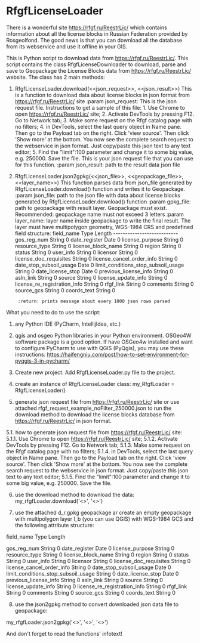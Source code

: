 # RfgfLicenseLoader

There is a wonderful site https://rfgf.ru/ReestrLic/ which contains information about all the license blocks in Russian Federation provided by Rosgeolfond. The good news is that you can download all the database from its webservice and use it offline in your GIS.

This is Python script to download data from https://rfgf.ru/ReestrLic/.
This script contains the class RfgfLicenseDownloader to download, parse and save to Geopackage the License Blocks data from https://rfgf.ru/ReestrLic/ website.
The class has 2 main methods:

1) RfgfLicenseLoader.download(<<json_request>>, <<json_result>>)
This is a function to download data about license blocks in json format from https://rfgf.ru/ReestrLic/ site
        :param json_request: This is the json request file. Instructions to get a sample of this file: 1. Use Chrome
        to open https://rfgf.ru/ReestrLic/ site; 2. Activate DevTools by pressing F12. Go to Network tab; 3. Make some
        request on the Rfgf catalog page with no filters; 4. in DevTools, select the last query object in Name pane.
        Then go to the Payload tab on the right. Click 'view source'. Then click 'Show more' at the bottom. You now
        see the complete search request to the webservice in json format. Just copy/paste this json text to any text
        editor; 5. Find the "limit":100 parameter and change it to some big value, e.g. 250000. Save the file.
        This is your json request file that you can use for this function.
        :param json_result: path to the result data json file

2) RfgfLicenseLoader.json2gpkg(<<json_file>>, <<geopackage_file>>, <<layer_name>>)
This function parses data from json_file generated by RfgfLicenseLoader.download() function and writes it to
        Geopackage.
        :param json_file: path to the json file with data about license blocks generated by RfgfLicenseLoader.download()
        function
        :param gpkg_file: path to geopackage with result layer. Geopackage must exist. Recommended: geopackage name must
        not exceed 3 letters
        :param layer_name: layer name inside geopackage to write the final result. The layer must have multipolygon
        geometry, WGS-1984 CRS and predefined field structure:
            field_name Type Length
            ---------------------------
            gos_reg_num String 0
            date_register Date 0
            license_purpose String 0
            resource_type String 0
            license_block_name String 0
            region String 0
            status String 0
            user_info String 0
            licensor String 0
            license_doc_requisites String 0
            license_cancel_order_info String 0
            date_stop_subsoil_usage Date 0
            limit_conditions_stop_subsoil_usage String 0
            date_license_stop Date 0
            previous_license_info String 0
            asln_link String 0
            source String 0
            license_update_info String 0
            license_re_registration_info String 0
            rfgf_link String 0
            comments String 0
            source_gcs String 0
            coords_text String 0

        :return: prints message about every 1000 json rows parsed

What you need to do to use the script:

1) any Python IDE (PyCharm, IntellijIdea, etc.)

2) qgis and osgeo Python libraries in your Python environment. OSGeo4W software package is a good option. If have OSGeo4w installed and want to configure PyCharm to use with QGIS (PyQgis), you may use these instructions: https://haifengniu.com/post/how-to-set-environment-for-pyqgis-3-in-pycharm/

3) Create new project. Add RfgfLicenseLoader.py file to the project.

4) create an instance of RfgfLicenseLoader class:
my_RfgfLoader = RfgfLicenseLoader()

5) generate json request file from https://rfgf.ru/ReestrLic/ site or use attached rfgf_request_example_noFilter_250000.json to run the download method to download the license blocks database from https://rfgf.ru/ReestrLic/ in json format.

5.1. how to generate json request file from https://rfgf.ru/ReestrLic/ site:
5.1.1. Use Chrome to open https://rfgf.ru/ReestrLic/ site;
5.1.2. Activate DevTools by pressing F12. Go to Network tab;
5.1.3. Make some request on the Rfgf catalog page with no filters;
5.1.4. in DevTools, select the last query object in Name pane. Then go to the Payload tab on the right. Click 'view source'. Then click 'Show more' at the bottom. You now see the complete search request to the webservice in json format. Just copy/paste this json text to any text editor;
5.1.5. Find the "limit":100 parameter and change it to some big value, e.g. 250000. Save the file.

6) use the download method to download the data:
my_rfgfLoader.download('<<path to json request file>>', '<<path to result json file>>')

7) use the attached d_r.gpkg geopackage ar create an empty geopackage with multipolygon layer l_b (you can use QGIS) with WGS-1984 GCS and the following attribute structure:

field_name Type Length

gos_reg_num String 0
date_register Date 0
license_purpose String 0
resource_type String 0
license_block_name String 0
region String 0
status String 0
user_info String 0
licensor String 0
license_doc_requisites String 0
license_cancel_order_info String 0
date_stop_subsoil_usage Date 0
limit_conditions_stop_subsoil_usage String 0
date_license_stop Date 0
previous_license_info String 0
asln_link String 0
source String 0
license_update_info String 0
license_re_registration_info String 0
rfgf_link String 0
comments String 0
source_gcs String 0
coords_text String 0

8) use the json2gpkg method to convert downloaded json data file to geopackage:

my_rfgfLoader.json2gpkg('<<path to json data file>>', '<<path to geopackage>>', '<<layer name>>')

And don't forget to read the functions' infotext!
